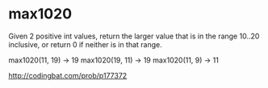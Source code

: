 # max1020

Given 2 positive int values, return the larger value that is in the range 10..20 inclusive, or return 0 if neither is in that range.

max1020(11, 19) → 19
max1020(19, 11) → 19
max1020(11, 9) → 11

http://codingbat.com/prob/p177372